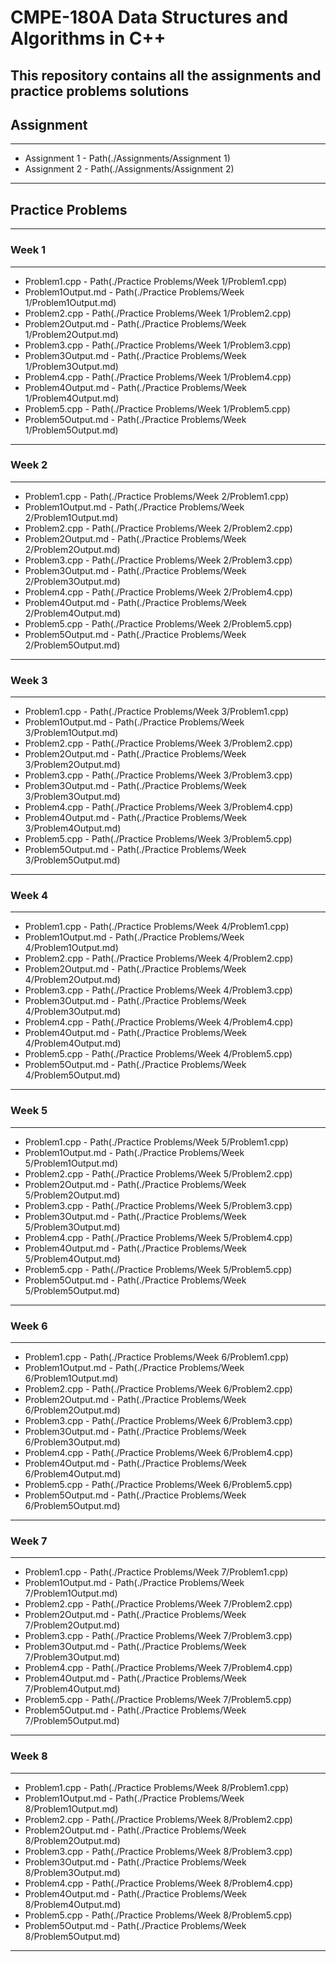 # CMPE-180A Data Structures and Algorithms in C++

This repository contains all the assignments and practice problems solutions
---
## Assignment
---
- Assignment 1 - Path(./Assignments/Assignment 1)
- Assignment 2 - Path(./Assignments/Assignment 2)
---
## Practice Problems
---
### Week 1
---
- Problem1.cpp - Path(./Practice Problems/Week 1/Problem1.cpp)
- Problem1Output.md - Path(./Practice Problems/Week 1/Problem1Output.md)
- Problem2.cpp - Path(./Practice Problems/Week 1/Problem2.cpp)
- Problem2Output.md - Path(./Practice Problems/Week 1/Problem2Output.md) 
- Problem3.cpp - Path(./Practice Problems/Week 1/Problem3.cpp)
- Problem3Output.md - Path(./Practice Problems/Week 1/Problem3Output.md)
- Problem4.cpp - Path(./Practice Problems/Week 1/Problem4.cpp)
- Problem4Output.md - Path(./Practice Problems/Week 1/Problem4Output.md) 
- Problem5.cpp - Path(./Practice Problems/Week 1/Problem5.cpp)
- Problem5Output.md - Path(./Practice Problems/Week 1/Problem5Output.md)
---
### Week 2
---
- Problem1.cpp - Path(./Practice Problems/Week 2/Problem1.cpp)
- Problem1Output.md - Path(./Practice Problems/Week 2/Problem1Output.md)
- Problem2.cpp - Path(./Practice Problems/Week 2/Problem2.cpp)
- Problem2Output.md - Path(./Practice Problems/Week 2/Problem2Output.md) 
- Problem3.cpp - Path(./Practice Problems/Week 2/Problem3.cpp)
- Problem3Output.md - Path(./Practice Problems/Week 2/Problem3Output.md)
- Problem4.cpp - Path(./Practice Problems/Week 2/Problem4.cpp)
- Problem4Output.md - Path(./Practice Problems/Week 2/Problem4Output.md) 
- Problem5.cpp - Path(./Practice Problems/Week 2/Problem5.cpp)
- Problem5Output.md - Path(./Practice Problems/Week 2/Problem5Output.md)
---
### Week 3
---
- Problem1.cpp - Path(./Practice Problems/Week 3/Problem1.cpp)
- Problem1Output.md - Path(./Practice Problems/Week 3/Problem1Output.md)
- Problem2.cpp - Path(./Practice Problems/Week 3/Problem2.cpp)
- Problem2Output.md - Path(./Practice Problems/Week 3/Problem2Output.md)
- Problem3.cpp - Path(./Practice Problems/Week 3/Problem3.cpp)
- Problem3Output.md - Path(./Practice Problems/Week 3/Problem3Output.md)
- Problem4.cpp - Path(./Practice Problems/Week 3/Problem4.cpp)
- Problem4Output.md - Path(./Practice Problems/Week 3/Problem4Output.md) 
- Problem5.cpp - Path(./Practice Problems/Week 3/Problem5.cpp)
- Problem5Output.md - Path(./Practice Problems/Week 3/Problem5Output.md)
---
### Week 4
---
- Problem1.cpp - Path(./Practice Problems/Week 4/Problem1.cpp)
- Problem1Output.md - Path(./Practice Problems/Week 4/Problem1Output.md)
- Problem2.cpp - Path(./Practice Problems/Week 4/Problem2.cpp)
- Problem2Output.md - Path(./Practice Problems/Week 4/Problem2Output.md)
- Problem3.cpp - Path(./Practice Problems/Week 4/Problem3.cpp)
- Problem3Output.md - Path(./Practice Problems/Week 4/Problem3Output.md)
- Problem4.cpp - Path(./Practice Problems/Week 4/Problem4.cpp)
- Problem4Output.md - Path(./Practice Problems/Week 4/Problem4Output.md) 
- Problem5.cpp - Path(./Practice Problems/Week 4/Problem5.cpp)
- Problem5Output.md - Path(./Practice Problems/Week 4/Problem5Output.md)
---
### Week 5
---
- Problem1.cpp - Path(./Practice Problems/Week 5/Problem1.cpp)
- Problem1Output.md - Path(./Practice Problems/Week 5/Problem1Output.md)
- Problem2.cpp - Path(./Practice Problems/Week 5/Problem2.cpp)
- Problem2Output.md - Path(./Practice Problems/Week 5/Problem2Output.md)
- Problem3.cpp - Path(./Practice Problems/Week 5/Problem3.cpp)
- Problem3Output.md - Path(./Practice Problems/Week 5/Problem3Output.md)
- Problem4.cpp - Path(./Practice Problems/Week 5/Problem4.cpp)
- Problem4Output.md - Path(./Practice Problems/Week 5/Problem4Output.md) 
- Problem5.cpp - Path(./Practice Problems/Week 5/Problem5.cpp)
- Problem5Output.md - Path(./Practice Problems/Week 5/Problem5Output.md)
---
### Week 6
---
- Problem1.cpp - Path(./Practice Problems/Week 6/Problem1.cpp)
- Problem1Output.md - Path(./Practice Problems/Week 6/Problem1Output.md)
- Problem2.cpp - Path(./Practice Problems/Week 6/Problem2.cpp)
- Problem2Output.md - Path(./Practice Problems/Week 6/Problem2Output.md)
- Problem3.cpp - Path(./Practice Problems/Week 6/Problem3.cpp)
- Problem3Output.md - Path(./Practice Problems/Week 6/Problem3Output.md)
- Problem4.cpp - Path(./Practice Problems/Week 6/Problem4.cpp)
- Problem4Output.md - Path(./Practice Problems/Week 6/Problem4Output.md) 
- Problem5.cpp - Path(./Practice Problems/Week 6/Problem5.cpp)
- Problem5Output.md - Path(./Practice Problems/Week 6/Problem5Output.md)
---
### Week 7
---
- Problem1.cpp - Path(./Practice Problems/Week 7/Problem1.cpp)
- Problem1Output.md - Path(./Practice Problems/Week 7/Problem1Output.md)
- Problem2.cpp - Path(./Practice Problems/Week 7/Problem2.cpp)
- Problem2Output.md - Path(./Practice Problems/Week 7/Problem2Output.md)
- Problem3.cpp - Path(./Practice Problems/Week 7/Problem3.cpp)
- Problem3Output.md - Path(./Practice Problems/Week 7/Problem3Output.md)
- Problem4.cpp - Path(./Practice Problems/Week 7/Problem4.cpp)
- Problem4Output.md - Path(./Practice Problems/Week 7/Problem4Output.md) 
- Problem5.cpp - Path(./Practice Problems/Week 7/Problem5.cpp)
- Problem5Output.md - Path(./Practice Problems/Week 7/Problem5Output.md)
---
### Week 8
---
- Problem1.cpp - Path(./Practice Problems/Week 8/Problem1.cpp)
- Problem1Output.md - Path(./Practice Problems/Week 8/Problem1Output.md)
- Problem2.cpp - Path(./Practice Problems/Week 8/Problem2.cpp)
- Problem2Output.md - Path(./Practice Problems/Week 8/Problem2Output.md)
- Problem3.cpp - Path(./Practice Problems/Week 8/Problem3.cpp)
- Problem3Output.md - Path(./Practice Problems/Week 8/Problem3Output.md)
- Problem4.cpp - Path(./Practice Problems/Week 8/Problem4.cpp)
- Problem4Output.md - Path(./Practice Problems/Week 8/Problem4Output.md) 
- Problem5.cpp - Path(./Practice Problems/Week 8/Problem5.cpp)
- Problem5Output.md - Path(./Practice Problems/Week 8/Problem5Output.md)
---
